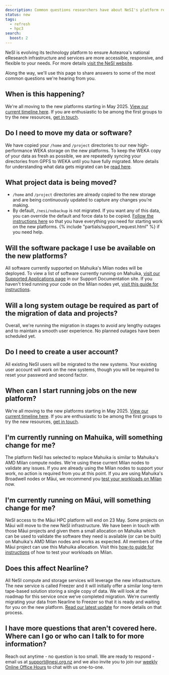 ```yaml
---
description: Common questions researchers have about NeSI's platform refresh.
status: new
tags: 
  - refresh
  - hpc3
search:
  boost: 2
---
```


NeSI is evolving its technology platform to ensure Aotearoa's national eResearch infrastructure and services are more accessible, responsive, and flexible to your needs. For more details [visit the NeSI website](https://www.nesi.org.nz/platform-refresh).

Along the way, we'll use this page to share answers to some of the most common questions we're hearing from you.

## When is this happening?

We're all moving to the new platforms starting in May 2025.
[View our current timeline here](https://docs.nesi.org.nz/General/Announcements/migration_timeline_and_transition_plan/).
If you are enthusiastic to be among the first groups to try the new resources, [get in touch](mailto:support@nesi.org.nz).

## Do I need to move my data or software?

We have copied your `/home` and `/project` directories to our new high-performance WEKA storage on the new platforms.
To keep the WEKA copy of your data as fresh as possible, we are repeatedly syncing your directories from GPFS to WEKA until you have fully migrated.
More details for understanding what data gets migrated can be [read here](https://docs.nesi.org.nz/Storage/File_Systems_and_Quotas/Moving_to_the_new_filesystem/).

## What project data is being moved?

- `/home` and `/project` directories are already copied to the new storage and are being continuously updated to capture any changes you’re making.
- By default, `/nesi/nobackup` is not migrated. If you want any of this data, you can override the default and force data to be copied.
[Follow the instructions here](https://docs.nesi.org.nz/Storage/File_Systems_and_Quotas/Moving_to_the_new_filesystem/) so that you have everything you need for starting work on the new platforms. {% include "partials/support_request.html" %} if you need help.

## Will the software package I use be available on the new platforms?

All software currently supported on Mahuika's Milan nodes will be deployed. To view a list of software currently running on Mahuika,
[visit our Supported Applications page](https://docs.nesi.org.nz/Scientific_Computing/Supported_Applications/) in our Support Documentation site.
If you haven't tried running your code on the Milan nodes yet, [visit this guide for instructions](https://docs.nesi.org.nz/General/Announcements/Preparing_your_code_for_use_on_NeSIs_new_HPC_platform/).

## Will a long system outage be required as part of the migration of data and projects?

Overall, we're running the migration in stages to avoid any lengthy outages and to maintain a smooth user experience. No planned outages have been scheduled yet.

## Do I need to create a user account?

All existing NeSI users will be migrated to the new systems. Your existing user account will work on the new systems, though you will be required to reset your password and second factor.

## When can I start running jobs on the new platform?

We're all moving to the new platforms starting in May 2025.
[View our current timeline here](https://docs.nesi.org.nz/General/Announcements/migration_timeline_and_transition_plan/).
If you are enthusiastic to be among the first groups to try the new resources,
[get in touch](mailto:support@nesi.org.nz).

## I'm currently running on Mahuika, will something change for me?

The platform NeSI has selected to replace Mahuika is similar to Mahuika's AMD Milan compute nodes.
We're using these current Milan nodes to validate any issues.
If you are already using the Milan nodes to support your work, no action is required from you at this point.
If you are using Mahuika's Broadwell nodes or Māui, we recommend you
[test your workloads on Milan](https://docs.nesi.org.nz/General/Announcements/Preparing_your_code_for_use_on_NeSIs_new_HPC_platform/) now.

## I'm currently running on Māui, will something change for me?

NeSI access to the Māui HPC platform will end on 23 May. Some projects on Māui will move to the new NeSI infrastructure.
We have been in touch with those Māui projects and given them a small allocation on Mahuika which can be used to validate the software they need is available (or can be built) on Mahuika's AMD Milan nodes and works as expected.
All members of the Māui project can use this Mahuika allocation.
Visit this [how-to guide for instructions](https://docs.nesi.org.nz/General/Announcements/Preparing_your_code_for_use_on_NeSIs_new_HPC_platform/)
of how to test your workloads on Milan.

## Does this affect Nearline?

All NeSI compute and storage services will leverage the new infrastructure.
The new service is called Freezer and it will initially offer a similar long-term tape-based solution storing a single copy of data.
We will look at the roadmap for this service once we’ve completed migration.
We’re currently migrating your data from Nearline to Freezer so that it is ready and waiting for you on the new platform.
[Read our latest update](https://docs.nesi.org.nz/General/Announcements/update_to_nearline_service/) for more details on that process.

## I have more questions that aren't covered here. Where can I go or who can I talk to for more information?

Reach out anytime - no question is too small. We are ready to respond - email us at [support@nesi.org.nz](mailto:support@nesi.org.nz)
and we also invite you to join our [weekly Online Office Hours](https://docs.nesi.org.nz/Getting_Started/Getting_Help/Weekly_Online_Office_Hours/) to chat with us one-to-one.

